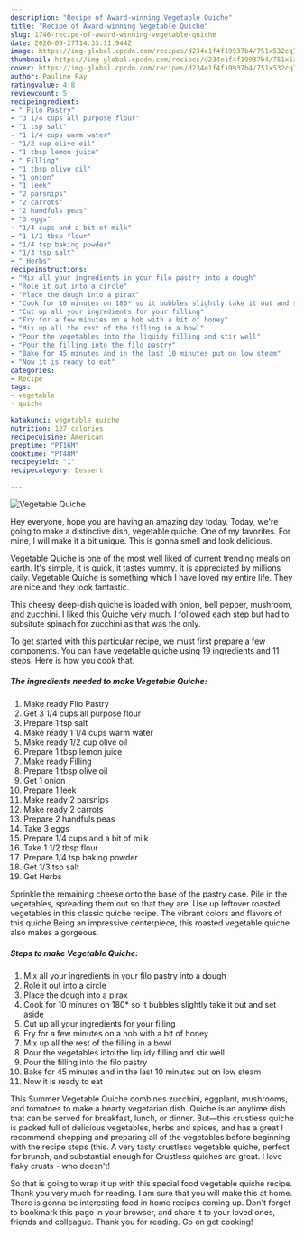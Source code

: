 ```yaml
---
description: "Recipe of Award-winning Vegetable Quiche"
title: "Recipe of Award-winning Vegetable Quiche"
slug: 1746-recipe-of-award-winning-vegetable-quiche
date: 2020-09-27T14:33:11.944Z
image: https://img-global.cpcdn.com/recipes/d234e1f4f19937b4/751x532cq70/vegetable-quiche-recipe-main-photo.jpg
thumbnail: https://img-global.cpcdn.com/recipes/d234e1f4f19937b4/751x532cq70/vegetable-quiche-recipe-main-photo.jpg
cover: https://img-global.cpcdn.com/recipes/d234e1f4f19937b4/751x532cq70/vegetable-quiche-recipe-main-photo.jpg
author: Pauline Ray
ratingvalue: 4.8
reviewcount: 5
recipeingredient:
- " Filo Pastry"
- "3 1/4 cups all purpose flour"
- "1 tsp salt"
- "1 1/4 cups warm water"
- "1/2 cup olive oil"
- "1 tbsp lemon juice"
- " Filling"
- "1 tbsp olive oil"
- "1 onion"
- "1 leek"
- "2 parsnips"
- "2 carrots"
- "2 handfuls peas"
- "3 eggs"
- "1/4 cups and a bit of milk"
- "1 1/2 tbsp flour"
- "1/4 tsp baking powder"
- "1/3 tsp salt"
- " Herbs"
recipeinstructions:
- "Mix all your ingredients in your filo pastry into a dough"
- "Role it out into a circle"
- "Place the dough into a pirax"
- "Cook for 10 minutes on 180* so it bubbles slightly take it out and set aside"
- "Cut up all your ingredients for your filling"
- "Fry for a few minutes on a hob with a bit of honey"
- "Mix up all the rest of the filling in a bowl"
- "Pour the vegetables into the liquidy filling and stir well"
- "Pour the filling into the filo pastry"
- "Bake for 45 minutes and in the last 10 minutes put on low steam"
- "Now it is ready to eat"
categories:
- Recipe
tags:
- vegetable
- quiche

katakunci: vegetable quiche 
nutrition: 127 calories
recipecuisine: American
preptime: "PT16M"
cooktime: "PT48M"
recipeyield: "1"
recipecategory: Dessert

---
```



![Vegetable Quiche](https://img-global.cpcdn.com/recipes/d234e1f4f19937b4/751x532cq70/vegetable-quiche-recipe-main-photo.jpg)

Hey everyone, hope you are having an amazing day today. Today, we're going to make a distinctive dish, vegetable quiche. One of my favorites. For mine, I will make it a bit unique. This is gonna smell and look delicious.

Vegetable Quiche is one of the most well liked of current trending meals on earth. It's simple, it is quick, it tastes yummy. It is appreciated by millions daily. Vegetable Quiche is something which I have loved my entire life. They are nice and they look fantastic.

This cheesy deep-dish quiche is loaded with onion, bell pepper, mushroom, and zucchini. I liked this Quiche very much. I followed each step but had to subsitute spinach for zucchini as that was the only.


To get started with this particular recipe, we must first prepare a few components. You can have vegetable quiche using 19 ingredients and 11 steps. Here is how you cook that.

<!--inarticleads1-->

##### The ingredients needed to make Vegetable Quiche:

1. Make ready  Filo Pastry
1. Get 3 1/4 cups all purpose flour
1. Prepare 1 tsp salt
1. Make ready 1 1/4 cups warm water
1. Make ready 1/2 cup olive oil
1. Prepare 1 tbsp lemon juice
1. Make ready  Filling
1. Prepare 1 tbsp olive oil
1. Get 1 onion
1. Prepare 1 leek
1. Make ready 2 parsnips
1. Make ready 2 carrots
1. Prepare 2 handfuls peas
1. Take 3 eggs
1. Prepare 1/4 cups and a bit of milk
1. Take 1 1/2 tbsp flour
1. Prepare 1/4 tsp baking powder
1. Get 1/3 tsp salt
1. Get  Herbs


Sprinkle the remaining cheese onto the base of the pastry case. Pile in the vegetables, spreading them out so that they are. Use up leftover roasted vegetables in this classic quiche recipe. The vibrant colors and flavors of this quiche Being an impressive centerpiece, this roasted vegetable quiche also makes a gorgeous. 

<!--inarticleads2-->

##### Steps to make Vegetable Quiche:

1. Mix all your ingredients in your filo pastry into a dough
1. Role it out into a circle
1. Place the dough into a pirax
1. Cook for 10 minutes on 180* so it bubbles slightly take it out and set aside
1. Cut up all your ingredients for your filling
1. Fry for a few minutes on a hob with a bit of honey
1. Mix up all the rest of the filling in a bowl
1. Pour the vegetables into the liquidy filling and stir well
1. Pour the filling into the filo pastry
1. Bake for 45 minutes and in the last 10 minutes put on low steam
1. Now it is ready to eat


This Summer Vegetable Quiche combines zucchini, eggplant, mushrooms, and tomatoes to make a hearty vegetarian dish. Quiche is an anytime dish that can be served for breakfast, lunch, or dinner. But—this crustless quiche is packed full of delicious vegetables, herbs and spices, and has a great I recommend chopping and preparing all of the vegetables before beginning with the recipe steps (this. A very tasty crustless vegetable quiche, perfect for brunch, and substantial enough for Crustless quiches are great. I love flaky crusts - who doesn&#39;t! 

So that is going to wrap it up with this special food vegetable quiche recipe. Thank you very much for reading. I am sure that you will make this at home. There is gonna be interesting food in home recipes coming up. Don't forget to bookmark this page in your browser, and share it to your loved ones, friends and colleague. Thank you for reading. Go on get cooking!
